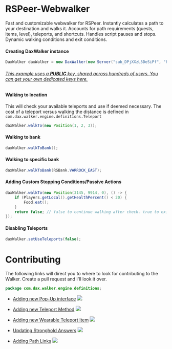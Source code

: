 # RSPeer-Webwalker

Fast and customizable webwalker for RSPeer. Instantly calculates a path to your destination and walks it. Accounts for path requirements (quests, items, level), teleports, and shortcuts. Handles script pauses and stops. Dynamic walking conditions and exit conditions.

#### Creating DaxWalker instance
```java
DaxWalker daxWalker = new DaxWalker(new Server("sub_DPjXXzL5DeSiPf", "PUBLIC-KEY"));
```
###### [This example uses a **PUBLIC** key, shared across hundreds of users. You can get your own dedicated keys here.](https://admin.dax.cloud/)



#### Walking to location
This will check your available teleports and use if deemed necessary. 
The cost of a teleport versus walking the distance is defined in ```com.dax.walker.engine.definitions.Teleport```
```java
daxWalker.walkTo(new Position(1, 2, 3));
```

#### Walking to bank
```java
daxWalker.walkToBank();
```

#### Walking to specific bank
```java
daxWalker.walkToBank(RSBank.VARROCK_EAST);
```

#### Adding Custom Stopping Conditions/Passive Actions
```java
daxWalker.walkTo(new Position(3145, 9914, 0), () -> {
    if (Players.getLocal().getHealthPercent() < 20) {
        Food.eat();
    }
    return false; // false to continue walking after check. true to exit out of walker.
});
```


#### Disabling Teleports
```java
daxWalker.setUseTeleports(false);
```

# Contributing
The following links will direct you to where to look for contributing to the Walker. Create a pull request and I'll look it over.

```java
package com.dax.walker.engine.definitions;
```

- [Adding new Pop-Up interface](https://github.com/itsdax/RSPeer-Webwalker/blob/master/com/dax/walker/engine/definitions/RSPopUp.java)
![](https://i.imgur.com/ip19tvk.png)


- [Adding new Teleport Method](https://github.com/itsdax/RSPeer-Webwalker/blob/master/com/dax/walker/engine/definitions/Teleport.java)
![](https://i.imgur.com/Jp0wewr.png)

- [Adding new Wearable Teleport Item](https://github.com/itsdax/RSPeer-Webwalker/blob/master/com/dax/walker/engine/definitions/WearableItemTeleport.java)
![](https://i.imgur.com/nkqApnQ.png)

- [Updating Stronghold Answers](https://github.com/itsdax/RSPeer-Webwalker/blob/master/com/dax/walker/engine/definitions/StrongHoldAnswers.java)
![](https://i.imgur.com/XJfCXqI.png)


- [Adding Path Links](https://github.com/itsdax/RSPeer-Webwalker/blob/master/com/dax/walker/engine/definitions/PathLink.java)
![](https://i.imgur.com/KvfHUsz.png)
